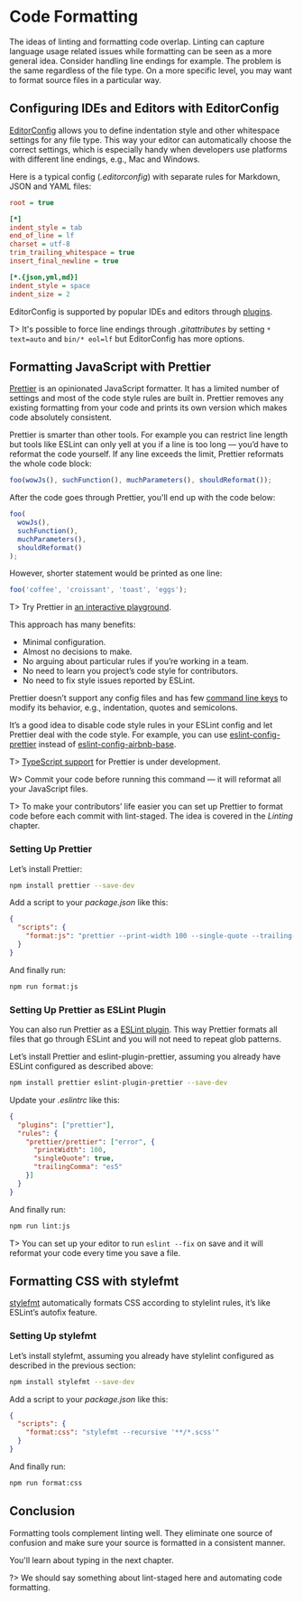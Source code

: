 # Code Formatting

The ideas of linting and formatting code overlap. Linting can capture language usage related issues while formatting can be seen as a more general idea. Consider handling line endings for example. The problem is the same regardless of the file type. On a more specific level, you may want to format source files in a particular way.

## Configuring IDEs and Editors with EditorConfig

[EditorConfig](http://editorconfig.org/) allows you to define indentation style and other whitespace settings for any file type. This way your editor can automatically choose the correct settings, which is especially handy when developers use platforms with different line endings, e.g., Mac and Windows.

Here is a typical config (*.editorconfig*) with separate rules for Markdown, JSON and YAML files:

```ini
root = true

[*]
indent_style = tab
end_of_line = lf
charset = utf-8
trim_trailing_whitespace = true
insert_final_newline = true

[*.{json,yml,md}]
indent_style = space
indent_size = 2
```

EditorConfig is supported by popular IDEs and editors through [plugins](http://editorconfig.org/#download).

T> It's possible to force line endings through *.gitattributes* by setting `* text=auto` and `bin/* eol=lf` but EditorConfig has more options.

## Formatting JavaScript with Prettier

[Prettier](https://github.com/prettier/prettier) is an opinionated JavaScript formatter. It has a limited number of settings and most of the code style rules are built in. Prettier removes any existing formatting from your code and prints its own version which makes code absolutely consistent.

Prettier is smarter than other tools. For example you can restrict line length but tools like ESLint can only yell at you if a line is too long — you’d have to reformat the code yourself. If any line exceeds the limit, Prettier reformats the whole code block:

<!-- textlint-disable -->

```js
foo(wowJs(), suchFunction(), muchParameters(), shouldReformat());
```

After the code goes through Prettier, you'll end up with the code below:

```js
foo(
  wowJs(),
  suchFunction(),
  muchParameters(),
  shouldReformat()
);
```

However, shorter statement would be printed as one line:

```js
foo('coffee', 'croissant', 'toast', 'eggs');
```

<!-- textlint-enable -->

T> Try Prettier in [an interactive playground](https://prettier.github.io/prettier/).

This approach has many benefits:

* Minimal configuration.
* Almost no decisions to make.
* No arguing about particular rules if you’re working in a team.
* No need to learn you project’s code style for contributors.
* No need to fix style issues reported by ESLint.

Prettier doesn’t support any config files and has few [command line keys](https://github.com/prettier/prettier#api) to modify its behavior, e.g., indentation, quotes and semicolons.

It’s a good idea to disable code style rules in your ESLint config and let Prettier deal with the code style. For example, you can use [eslint-config-prettier](https://www.npmjs.com/package/eslint-config-prettier) instead of [eslint-config-airbnb-base](https://www.npmjs.com/package/eslint-config-airbnb-base).

T> [TypeScript support](https://github.com/prettier/prettier/issues/13) for Prettier is under development.

W> Commit your code before running this command — it will reformat all your JavaScript files.

T> To make your contributors’ life easier you can set up Prettier to format code before each commit with lint-staged. The idea is covered in the *Linting* chapter.

### Setting Up Prettier

Let’s install Prettier:

```bash
npm install prettier --save-dev
```

Add a script to your *package.json* like this:

```json
{
  "scripts": {
    "format:js": "prettier --print-width 100 --single-quote --trailing-comma es5 --write '!(node_modules)/**/*.js'"
  }
}
```

And finally run:

```bash
npm run format:js
```

### Setting Up Prettier as ESLint Plugin

You can also run Prettier as a [ESLint plugin](https://github.com/prettier/eslint-plugin-prettier). This way Prettier formats all files that go through ESLint and you will not need to repeat glob patterns.

Let’s install Prettier and eslint-plugin-prettier, assuming you already have ESLint configured as described above:

```bash
npm install prettier eslint-plugin-prettier --save-dev
```

Update your *.eslintrc* like this:

```json
{
  "plugins": ["prettier"],
  "rules": {
    "prettier/prettier": ["error", {
      "printWidth": 100,
      "singleQuote": true,
      "trailingComma": "es5"
    }]
  }
}
```

And finally run:

```bash
npm run lint:js
```

T> You can set up your editor to run `eslint --fix` on save and it will reformat your code every time you save a file.

## Formatting CSS with stylefmt

[stylefmt](https://www.npmjs.com/package/stylefmt) automatically formats CSS according to stylelint rules, it’s like ESLint’s autofix feature.

### Setting Up stylefmt

Let’s install stylefmt, assuming you already have stylelint configured as described in the previous section:

```bash
npm install stylefmt --save-dev
```

Add a script to your *package.json* like this:

```json
{
  "scripts": {
    "format:css": "stylefmt --recursive '**/*.scss'"
  }
}
```

And finally run:

```bash
npm run format:css
```

## Conclusion

Formatting tools complement linting well. They eliminate one source of confusion and make sure your source is formatted in a consistent manner.

You'll learn about typing in the next chapter.

?> We should say something about lint-staged here and automating code formatting.
